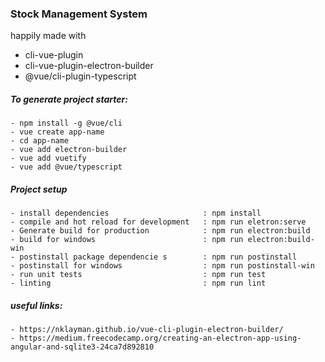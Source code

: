 ### Stock Management System

happily made with
- cli-vue-plugin
- cli-vue-plugin-electron-builder
- @vue/cli-plugin-typescript

##### To generate project starter:
    - npm install -g @vue/cli
    - vue create app-name
    - cd app-name
    - vue add electron-builder
    - vue add vuetify
    - vue add @vue/typescript

##### Project setup
    - install dependencies                     : npm install
    - compile and hot reload for development   : npm run eletron:serve
    - Generate build for production            : npm run electron:build
    - build for windows                        : npm run electron:build-win
    - postinstall package dependencie s        : npm run postinstall
    - postinstall for windows                  : npm run postinstall-win
    - run unit tests                           : npm run test
    - linting                                  : npm run lint

##### useful links:
    - https://nklayman.github.io/vue-cli-plugin-electron-builder/
    - https://medium.freecodecamp.org/creating-an-electron-app-using-angular-and-sqlite3-24ca7d892810
